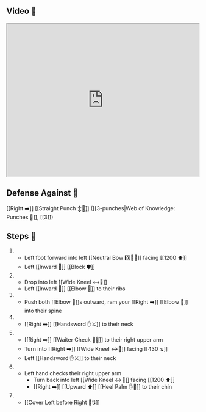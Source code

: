 ## Video 🎥

<iframe src="https://www.youtube.com/embed/vekhU5PaXZ0" width="100%" height="400"></iframe>

## Defense Against 🤺

[[Right ➡️]] [[Straight Punch ↕️👊]] ([[3-punches|Web of Knowledge: Punches 👊]], [[3]])

## Steps 👣

1. - Left foot forward into left [[Neutral Bow 0️⃣🧍‍♂️]] facing [[1200 ⬆️]]
    - Left [[Inward 🔽]] [[Block 🛡️]]
2. - Drop into left [[Wide Kneel ↔️🧎]]
    - Left [[Inward 🔽]] [[Elbow 💪]] to their ribs
3. - Push both [[Elbow 💪]]s outward, ram your [[Right ➡️]] [[Elbow 💪]] into their spine
4. - [[Right ➡️]] [[Handsword ✋⚔️]] to their neck
5. - [[Right ➡️]] [[Waiter Check 🧑‍🍳]] to their right upper arm 
    - Turn into [[Right ➡️]] [[Wide Kneel ↔️🧎]] facing [[430 ↘️]] 
    - Left [[Handsword ✋⚔️]] to their neck
6. - Left hand checks their right upper arm
     - Turn back into left [[Wide Kneel ↔️🧎]] facing [[1200 ⬆️]]
     - [[Right ➡️]] [[Upward ⬆️]] [[Heel Palm ✋🌴]] to their chin
7. - [[Cover Left before Right 🦶🔃]]
